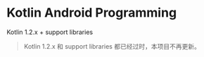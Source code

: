 # Kotlin Android Programming

Kotlin 1.2.x + support libraries

>Kotlin 1.2.x 和 support libraries 都已经过时，本项目不再更新。
